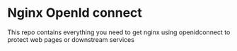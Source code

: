 # Nginx OpenId connect

This repo contains everything you need to get nginx using openidconnect to protect web pages or downstream services
